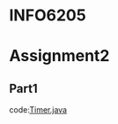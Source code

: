 # INFO6205
Assignment2
=============
Part1
------
code:[Timer.java](src/main/java/edu/neu/coe/info6205/util/)
